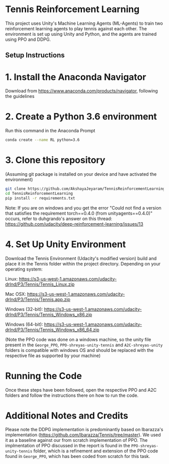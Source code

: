 # Tennis Reinforcement Learning

This project uses Unity's Machine Learning Agents (ML-Agents) to train two reinforcement learning agents to play tennis against each other. The environment is set up using Unity and Python, and the agents are trained using PPO and DDPG.

## Setup Instructions

# 1. Install the Anaconda Navigator
Download from https://www.anaconda.com/products/navigator, following the guidelines

# 2. Create a Python 3.6 environment
Run this command in the Anaconda Prompt 
```bash
conda create --name RL python=3.6
```

# 3. Clone this repository
(Assuming git package is installed on your device and have activated the environment)
```bash
git clone https://github.com/AkshayaJeyaram/TennisReinforcementLearning.git
cd TennisReinforcementLearning
pip install -r requirements.txt
```

Note: If you are on windows and you get the error "Could not find a version that satisfies the requirement torch==0.4.0 (from unityagents==0.4.0)" occurs, refer to duhgrando's answer on this thread:
https://github.com/udacity/deep-reinforcement-learning/issues/13

# 4. Set Up Unity Environment

Download the Tennis Environment (Udacity's modified version) build and place it in the Tennis folder within the project directory. Depending on your operating system:

Linux: https://s3-us-west-1.amazonaws.com/udacity-drlnd/P3/Tennis/Tennis_Linux.zip

Mac OSX: https://s3-us-west-1.amazonaws.com/udacity-drlnd/P3/Tennis/Tennis.app.zip

Windows (32-bit): https://s3-us-west-1.amazonaws.com/udacity-drlnd/P3/Tennis/Tennis_Windows_x86.zip

Windows (64-bit): https://s3-us-west-1.amazonaws.com/udacity-drlnd/P3/Tennis/Tennis_Windows_x86_64.zip

(Note the PPO code was done on a windows machine, so the unity file present in the ```George_PPO```, ```PPO-shreyas-unity-tennis``` and ```A2C-shreyas-unity``` folders is compatible with windows OS and should be replaced with the respective file as supported by your machine)

# Running the Code
Once these steps have been followed, open the respective PPO and A2C folders and follow the instructions there on how to run the code.

# Additional Notes and Credits
Please note the DDPG implementation is predominantly based on Ibarazza's implementation (https://github.com/lbarazza/Tennis/tree/master). We used it as a baseline against our from scratch implementation of PPO. The implmentation of PPO discussed in the report is found in the ```PPO-shreyas-unity-tennis``` folder, which is a refinement and extension of the PPO code found in ```George_PPO```, which has been coded from scratch for this task.


